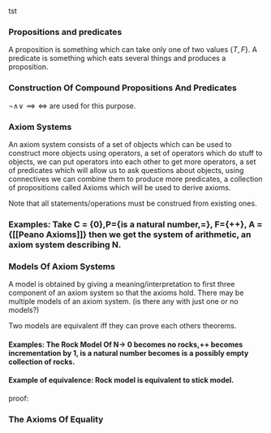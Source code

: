 
tst
### Propositions and predicates
A proposition is something which can take only one of two values $\lbrace T,F \rbrace$. A predicate is something which eats several things and produces a proposition.

### Construction Of Compound Propositions And Predicates

$\neg \land \lor \implies \iff$ are used for this purpose.

### Axiom Systems

An axiom system consists of a set of objects which can be used to construct more objects using operators, a set of operators which do stuff to objects, we can put operators into each other to get more operators, a set of predicates which will allow us to ask questions about objects, using connectives we can combine them to produce more predicates, a collection of propositions called Axioms which will be used to derive axioms.

Note that all statements/operations must be construed from existing ones.

### Examples: Take C = {0},P={is a natural number,=}, F={++}, A ={[[Peano Axioms]]} then we get the system of arithmetic, an axiom system describing N.

### Models Of Axiom Systems
A model is obtained by giving a meaning/interpretation to first three component of an axiom system so that the axioms hold. There may be multiple models of an axiom system. (is there any with just one or no models?)

Two models are equivalent iff they can prove each others theorems.
#### Examples: The Rock Model Of N-> 0 becomes no rocks,++ becomes incrementation by 1, is a natural number becomes is a possibly empty collection of rocks.

#### Example of equivalence: Rock model is equivalent to stick model.
proof: 

### The Axioms Of Equality 